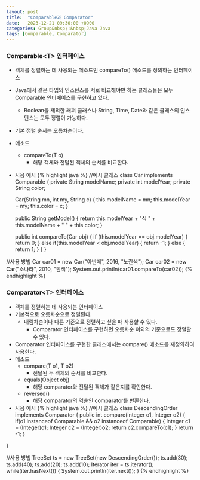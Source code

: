 ```yaml
---
layout: post
title:  "Comparable과 Comparator"
date:   2023-12-21 09:30:00 +0900
categories: Group&nbsp;:&nbsp;Java Java
tags: [Comparable, Comparator]
---
```


### Comparable&lt;T> 인터페이스

- 객체를 정렬하는 데 사용되는 메소드인 compareTo() 메소드를 정의하는 인터페이스
- Java에서 같은 타입의 인스턴스를 서로 비교해야만 하는 클래스들은 모두 Comparable 인터페이스를 구현하고 있다.
    - Boolean을 제외한 래퍼 클래스나 String, Time, Date와 같은 클래스의 인스턴스는 모두 정렬이 가능하다.
- 기본 정렬 순서는 오름차순이다.
- 메소드
    - compareTo(T o)
        - 해당 객체와 전달된 객체의 순서를 비교한다.
- 사용 예시
{% highlight java %}
//예시 클래스
class Car implements Comparable<Car> {
    private String modelName;
    private int modelYear;
    private String color;

    Car(String mn, int my, String c) {
        this.modelName = mn;
        this.modelYear = my;
        this.color = c;
    }

    public String getModel() {
        return this.modelYear + "식 " + this.modelName + " " + this.color;
    }

    public int compareTo(Car obj) {
        if (this.modelYear == obj.modelYear) {
            return 0;
        } else if(this.modelYear < obj.modelYear) {
            return -1;
        } else {
            return 1;
        }
    }
}

//사용 방법
Car car01 = new Car("아반떼", 2016, "노란색");
Car car02 = new Car("소나타", 2010, "흰색");
System.out.println(car01.compareTo(car02));
{% endhighlight %}

### Comparator&lt;T> 인터페이스

- 객체를 정렬하는 데 사용되는 인터페이스
- 기본적으로 오름차순으로 정렬된다.
    - 내림차순이나 다른 기준으로 정렬하고 싶을 때 사용할 수 있다.
        - Comparator 인터페이스를 구현하면 오름차순 이외의 기준으로도 정렬할 수 있다.
- Comparator 인터페이스를 구현한 클래스에서는 compare() 메소드를 재정의하여 사용한다.
- 메소드
    - compare(T o1, T o2)
        - 전달된 두 객체의 순서를 비교한다.
    - equals(Object obj)
        - 해당 comparator와 전달된 객체가 같은지를 확인한다.
    - reversed()
        - 해당 comparator의 역순인 comparator를 반환한다.
- 사용 예시
{% highlight java %}
//예시 클래스
class DescendingOrder implements Comparator<Integer> {
    public int compare(Integer o1, Integer o2) {
        if(o1 instanceof Comparable && o2 instanceof Comparable) {
            Integer c1 = (Integer)o1;
            Integer c2 = (Integer)o2;
            return c2.compareTo(c1);
        }
        return -1;
    }

}

//사용 방법
TreeSet<Integer> ts = new TreeSet<Integer>(new DescendingOrder());
ts.add(30);
ts.add(40);
ts.add(20);
ts.add(10);
Iterator<Integer> iter = ts.iterator();
while(iter.hasNext()) {
    System.out.println(iter.next());
}
{% endhighlight %}